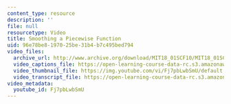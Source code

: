 ```yaml
---
content_type: resource
description: ''
file: null
resourcetype: Video
title: Smoothing a Piecewise Function
uid: 96e78be8-1970-25be-31b4-b7c495bed794
video_files:
  archive_url: http://www.archive.org/download/MIT18_01SCF10/MIT18_01SCF10Rec_03_300k.mp4
  video_captions_file: https://open-learning-course-data-rc.s3.amazonaws.com/18-01sc-single-variable-calculus-fall-2010/9024caf0fbe355399019836caa204adb_Fj7pbLwbSmU.vtt
  video_thumbnail_file: https://img.youtube.com/vi/Fj7pbLwbSmU/default.jpg
  video_transcript_file: https://open-learning-course-data-rc.s3.amazonaws.com/18-01sc-single-variable-calculus-fall-2010/287d2a222147de59371f53ad5259eea6_Fj7pbLwbSmU.pdf
video_metadata:
  youtube_id: Fj7pbLwbSmU
---
```

